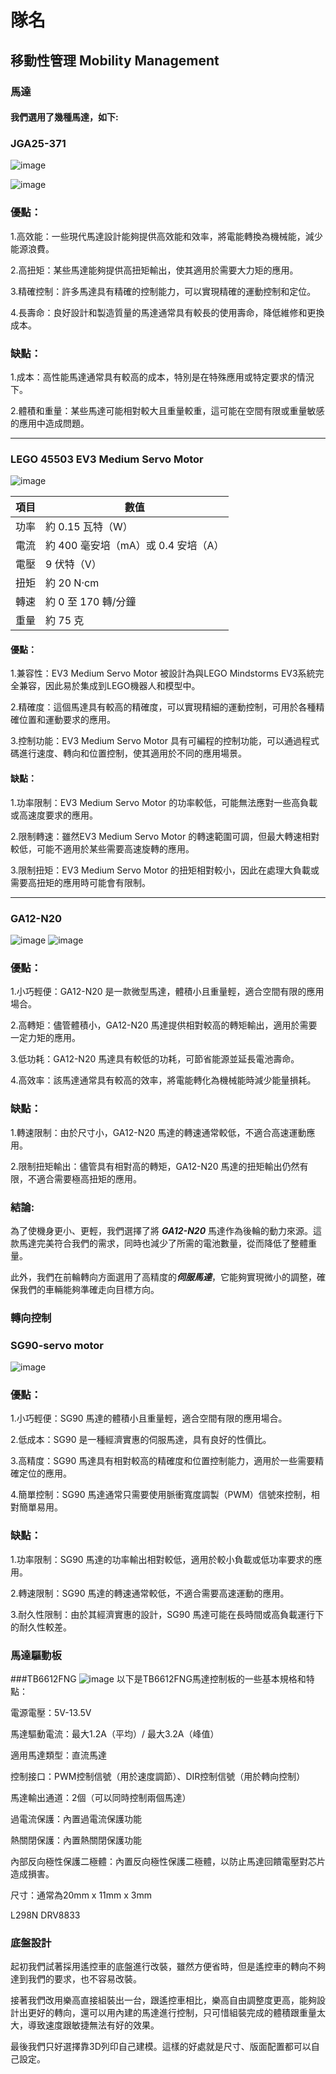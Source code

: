 # 隊名

## 移動性管理 Mobility Management

### 馬達
#### 我們選用了幾種馬達，如下:
### JGA25-371  
![image](https://github.com/yy0106yy/future-engineer/blob/main/%E7%A7%BB%E5%8B%95%E6%80%A7%E7%AE%A1%E7%90%86Mobility%20Managemen/610JRpcSImL._AC_UF894%2C1000_QL80_.jpg)


![image](https://github.com/yy0106yy/future-engineer/blob/main/%E7%A7%BB%E5%8B%95%E6%80%A7%E7%AE%A1%E7%90%86Mobility%20Managemen/%E8%9E%A2%E5%B9%95%E6%93%B7%E5%8F%96%E7%95%AB%E9%9D%A2%202023-07-08%20163440.png)
### 優點：

1.高效能：一些現代馬達設計能夠提供高效能和效率，將電能轉換為機械能，減少能源浪費。

2.高扭矩：某些馬達能夠提供高扭矩輸出，使其適用於需要大力矩的應用。

3.精確控制：許多馬達具有精確的控制能力，可以實現精確的運動控制和定位。

4.長壽命：良好設計和製造質量的馬達通常具有較長的使用壽命，降低維修和更換成本。
### 缺點：

1.成本：高性能馬達通常具有較高的成本，特別是在特殊應用或特定要求的情況下。

2.體積和重量：某些馬達可能相對較大且重量較重，這可能在空間有限或重量敏感的應用中造成問題。

-----------------------------------------------------------------------------------
### LEGO 45503 EV3 Medium Servo Motor 
![image](https://github.com/yy0106yy/future-engineer/blob/main/%E7%A7%BB%E5%8B%95%E6%80%A7%E7%AE%A1%E7%90%86Mobility%20Managemen/lego-ev3-medium-servo-motor-set-45503-28.jpg)

| 項目   | 數值 | 
|--------|-------------------------|
| 功率   | 約 0.15 瓦特（W）|    
| 電流   | 約 400 毫安培（mA）或 0.4 安培（A）|
| 電壓   | 9 伏特（V）| 
| 扭矩   | 約 20 N·cm |
| 轉速	 |約 0 至 170 轉/分鐘  |
| 重量	| 約 75 克  |
#### 優點：

1.兼容性：EV3 Medium Servo Motor 被設計為與LEGO Mindstorms EV3系統完全兼容，因此易於集成到LEGO機器人和模型中。

2.精確度：這個馬達具有較高的精確度，可以實現精細的運動控制，可用於各種精確位置和運動要求的應用。

3.控制功能：EV3 Medium Servo Motor 具有可編程的控制功能，可以通過程式碼進行速度、轉向和位置控制，使其適用於不同的應用場景。

#### 缺點：

1.功率限制：EV3 Medium Servo Motor 的功率較低，可能無法應對一些高負載或高速度要求的應用。

2.限制轉速：雖然EV3 Medium Servo Motor 的轉速範圍可調，但最大轉速相對較低，可能不適用於某些需要高速旋轉的應用。

3.限制扭矩：EV3 Medium Servo Motor 的扭矩相對較小，因此在處理大負載或需要高扭矩的應用時可能會有限制。


-----------------------------------------------------------------------------------
### GA12-N20
![image](https://github.com/yy0106yy/future-engineer/blob/main/%E7%A7%BB%E5%8B%95%E6%80%A7%E7%AE%A1%E7%90%86Mobility%20Managemen/71k13xG7uzL._SL1200_.jpg)
![image](https://github.com/yy0106yy/future-engineer/blob/main/%E7%A7%BB%E5%8B%95%E6%80%A7%E7%AE%A1%E7%90%86Mobility%20Managemen/21645312888323_213.jpg)

### 優點：

1.小巧輕便：GA12-N20 是一款微型馬達，體積小且重量輕，適合空間有限的應用場合。

2.高轉矩：儘管體積小，GA12-N20 馬達提供相對較高的轉矩輸出，適用於需要一定力矩的應用。

3.低功耗：GA12-N20 馬達具有較低的功耗，可節省能源並延長電池壽命。

4.高效率：該馬達通常具有較高的效率，將電能轉化為機械能時減少能量損耗。

### 缺點：

1.轉速限制：由於尺寸小，GA12-N20 馬達的轉速通常較低，不適合高速運動應用。

2.限制扭矩輸出：儘管具有相對高的轉矩，GA12-N20 馬達的扭矩輸出仍然有限，不適合需要極高扭矩的應用。


### 結論:

為了使機身更小、更輕，我們選擇了將 ***GA12-N20*** 馬達作為後輪的動力來源。這款馬達完美符合我們的需求，同時也減少了所需的電池數量，從而降低了整體重量。

此外，我們在前輪轉向方面選用了高精度的***伺服馬達***，它能夠實現微小的調整，確保我們的車輛能夠準確走向目標方向。

### 轉向控制 

###  SG90-servo motor
![image](https://github.com/yy0106yy/future-engineer/blob/main/%E7%A7%BB%E5%8B%95%E6%80%A7%E7%AE%A1%E7%90%86Mobility%20Managemen/SG-90.png)
### 優點：

1.小巧輕便：SG90 馬達的體積小且重量輕，適合空間有限的應用場合。

2.低成本：SG90 是一種經濟實惠的伺服馬達，具有良好的性價比。

3.高精度：SG90 馬達具有相對較高的精確度和位置控制能力，適用於一些需要精確定位的應用。

4.簡單控制：SG90 馬達通常只需要使用脈衝寬度調製（PWM）信號來控制，相對簡單易用。

### 缺點：

1.功率限制：SG90 馬達的功率輸出相對較低，適用於較小負載或低功率要求的應用。

2.轉速限制：SG90 馬達的轉速通常較低，不適合需要高速運動的應用。

3.耐久性限制：由於其經濟實惠的設計，SG90 馬達可能在長時間或高負載運行下的耐久性較差。

### 馬達驅動板
###TB6612FNG
![image]()
以下是TB6612FNG馬達控制板的一些基本規格和特點：

電源電壓：5V-13.5V

馬達驅動電流：最大1.2A（平均）/ 最大3.2A（峰值）

適用馬達類型：直流馬達

控制接口：PWM控制信號（用於速度調節）、DIR控制信號（用於轉向控制）

馬達輸出通道：2個（可以同時控制兩個馬達）

過電流保護：內置過電流保護功能

熱關閉保護：內置熱關閉保護功能

內部反向極性保護二極體：內置反向極性保護二極體，以防止馬達回饋電壓對芯片造成損害。

尺寸：通常為20mm x 11mm x 3mm

L298N
DRV8833
### 底盤設計 
起初我們試著採用遙控車的底盤進行改裝，雖然方便省時，但是遙控車的轉向不夠達到我們的要求，也不容易改裝。

接著我們改用樂高直接組裝出一台，跟遙控車相比，樂高自由調整度更高，能夠設計出更好的轉向，還可以用內建的馬達進行控制，只可惜組裝完成的體積跟重量太大，導致速度跟敏捷無法有好的效果。

最後我們只好選擇靠3D列印自己建模。這樣的好處就是尺寸、版面配置都可以自己設定。


